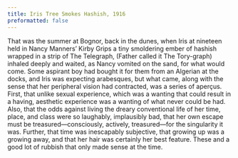 ```yaml
---
title: Iris Tree Smokes Hashish, 1916
preformatted: false
---
```


That was the summer at Bognor, back in the dunes, when Iris at nineteen held in Nancy Manners’ Kirby Grips a tiny smoldering ember of hashish wrapped in a strip of The Telegraph, (Father called it The Tory-graph) inhaled deeply and waited, as Nancy vomited on the sand, for what would come. Some aspirant boy had bought it for them from an Algerian at the docks, and Iris was expecting arabesques, but what came, along with the sense that her peripheral vision had contracted, was a series of aperçus. First, that unlike sexual experience, which was a wanting that could result in a having, aesthetic experience was a wanting of what never could be had. Also, that the odds against living the dreary conventional life of her time, place, and class were so laughably, implausibly bad, that her own escape must be treasured—consciously, actively, treasured—for the singularity it was. Further, that time was inescapably subjective, that growing up was a growing away, and that her hair was certainly her best feature. These and a good lot of rubbish that only made sense at the time.
